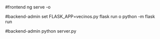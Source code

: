 #frontend
ng serve -o


#backend-admin
set FLASK_APP=vecinos.py
flask run o python -m flask run

#backend-admin
python server.py